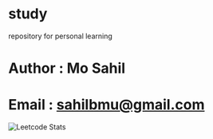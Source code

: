 # study
repository for personal learning
# Author : Mo Sahil
# Email : sahilbmu@gmail.com

![Leetcode Stats](https://leetcard.jacoblin.cool/JacobLinCool)
